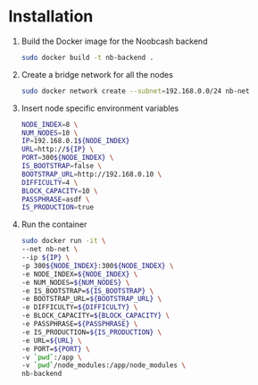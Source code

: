 # Installation

1. Build the Docker image for the Noobcash backend
    ```sh
    sudo docker build -t nb-backend .
    ```

2. Create a bridge network for all the nodes
    ```sh
    sudo docker network create --subnet=192.168.0.0/24 nb-net
    ```

3. Insert node specific environment variables
    ```sh
    NODE_INDEX=8 \
    NUM_NODES=10 \
    IP=192.168.0.1${NODE_INDEX}
    URL=http://${IP} \
    PORT=300${NODE_INDEX} \
    IS_BOOTSTRAP=false \
    BOOTSTRAP_URL=http://192.168.0.10 \
    DIFFICULTY=4 \
    BLOCK_CAPACITY=10 \
    PASSPHRASE=asdf \
    IS_PRODUCTION=true
    ```

4. Run the container
    ```sh
    sudo docker run -it \
    --net nb-net \
    --ip ${IP} \
    -p 300${NODE_INDEX}:300${NODE_INDEX} \
    -e NODE_INDEX=${NODE_INDEX} \
    -e NUM_NODES=${NUM_NODES} \
    -e IS_BOOTSTRAP=${IS_BOOTSTRAP} \
    -e BOOTSTRAP_URL=${BOOTSTRAP_URL} \
    -e DIFFICULTY=${DIFFICULTY} \
    -e BLOCK_CAPACITY=${BLOCK_CAPACITY} \
    -e PASSPHRASE=${PASSPHRASE} \
    -e IS_PRODUCTION=${IS_PRODUCTION} \
    -e URL=${URL} \
    -e PORT=${PORT} \
    -v `pwd`:/app \
    -v `pwd`/node_modules:/app/node_modules \
    nb-backend
    ```

